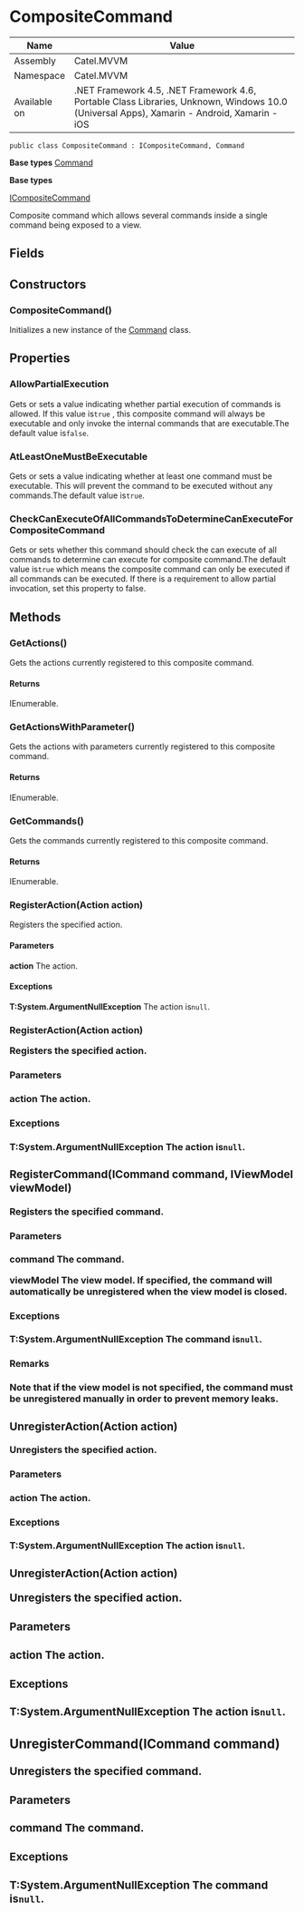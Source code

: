 

# CompositeCommand

Name|Value
---|---
Assembly|Catel.MVVM
Namespace|Catel.MVVM
Available on|.NET Framework 4.5, .NET Framework 4.6, Portable Class Libraries, Unknown, Windows 10.0 (Universal Apps), Xamarin - Android, Xamarin - iOS

```
public class CompositeCommand : ICompositeCommand, Command
```

**Base types**
[Command](/Catel.MVVM\Catel\MVVM\Command.md)

**Base types**

[ICompositeCommand](/Catel.MVVM\Catel\MVVM\ICompositeCommand.md)


Composite command which allows several commands inside a single command being exposed to a view.



## Fields

## Constructors

### CompositeCommand()

Initializes a new instance of the [Command](#) class.



## Properties

### AllowPartialExecution

Gets or sets a value indicating whether partial execution of commands is allowed. If this value is`true` , this composite command will always be executable and only invoke the internal commands that are executable.The default value is`false`.



### AtLeastOneMustBeExecutable

Gets or sets a value indicating whether at least one command must be executable. This will prevent the command to be executed without any commands.The default value is`true`.



### CheckCanExecuteOfAllCommandsToDetermineCanExecuteForCompositeCommand

Gets or sets whether this command should check the can execute of all commands to determine can execute for composite command.The default value is`true` which means the composite command can only be executed if all commands can be executed. If there is a requirement to allow partial invocation, set this property to false.



## Methods

### GetActions()

Gets the actions currently registered to this composite command.

#### Returns

IEnumerable.



### GetActionsWithParameter()

Gets the actions with parameters currently registered to this composite command.

#### Returns

IEnumerable.



### GetCommands()

Gets the commands currently registered to this composite command.

#### Returns

IEnumerable.



### RegisterAction(Action action)

Registers the specified action.

#### Parameters

**action**
The action.

#### Exceptions

**T:System.ArgumentNullException**
The action is`null`.



### RegisterAction(Action<object> action)

Registers the specified action.

#### Parameters

**action**
The action.

#### Exceptions

**T:System.ArgumentNullException**
The action is`null`.



### RegisterCommand(ICommand command, IViewModel viewModel)

Registers the specified command.

#### Parameters

**command**
The command.

**viewModel**
The view model. If specified, the command will automatically be unregistered when the view model is closed.

#### Exceptions

**T:System.ArgumentNullException**
The command is`null`.

#### Remarks

Note that if the view model is not specified, the command must be unregistered manually in order to prevent memory leaks.



### UnregisterAction(Action action)

Unregisters the specified action.

#### Parameters

**action**
The action.

#### Exceptions

**T:System.ArgumentNullException**
The action is`null`.



### UnregisterAction(Action<object> action)

Unregisters the specified action.

#### Parameters

**action**
The action.

#### Exceptions

**T:System.ArgumentNullException**
The action is`null`.



### UnregisterCommand(ICommand command)

Unregisters the specified command.

#### Parameters

**command**
The command.

#### Exceptions

**T:System.ArgumentNullException**
The command is`null`.



